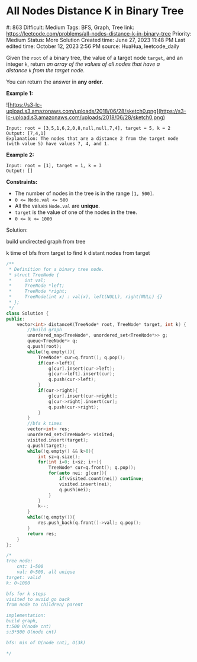 # All Nodes Distance K in Binary Tree

#: 863
Difficult: Medium
Tags: BFS, Graph, Tree
link: https://leetcode.com/problems/all-nodes-distance-k-in-binary-tree
Priority: Medium
Status: More Solution
Created time: June 27, 2023 11:48 PM
Last edited time: October 12, 2023 2:56 PM
source: HuaHua, leetcode_daily

Given the `root` of a binary tree, the value of a target node `target`, and an integer `k`, return *an array of the values of all nodes that have a distance* `k` *from the target node.*

You can return the answer in **any order**.

**Example 1:**

![https://s3-lc-upload.s3.amazonaws.com/uploads/2018/06/28/sketch0.png](https://s3-lc-upload.s3.amazonaws.com/uploads/2018/06/28/sketch0.png)

```
Input: root = [3,5,1,6,2,0,8,null,null,7,4], target = 5, k = 2
Output: [7,4,1]
Explanation: The nodes that are a distance 2 from the target node (with value 5) have values 7, 4, and 1.

```

**Example 2:**

```
Input: root = [1], target = 1, k = 3
Output: []

```

**Constraints:**

- The number of nodes in the tree is in the range `[1, 500]`.
- `0 <= Node.val <= 500`
- All the values `Node.val` are **unique**.
- `target` is the value of one of the nodes in the tree.
- `0 <= k <= 1000`

Solution:

build undirected graph from tree

k time of bfs from target to find k distant nodes from target

```cpp
/**
 * Definition for a binary tree node.
 * struct TreeNode {
 *     int val;
 *     TreeNode *left;
 *     TreeNode *right;
 *     TreeNode(int x) : val(x), left(NULL), right(NULL) {}
 * };
 */
class Solution {
public:
    vector<int> distanceK(TreeNode* root, TreeNode* target, int k) {
        //build graph
        unordered_map<TreeNode*, unordered_set<TreeNode*>> g;
        queue<TreeNode*> q;
        q.push(root);
        while(!q.empty()){
            TreeNode* cur=q.front(); q.pop();
            if(cur->left){
                g[cur].insert(cur->left);
                g[cur->left].insert(cur);
                q.push(cur->left);
            }
            if(cur->right){
                g[cur].insert(cur->right);
                g[cur->right].insert(cur);
                q.push(cur->right);
            }
        }
        //bfs k times
        vector<int> res;
        unordered_set<TreeNode*> visited;
        visited.insert(target);
        q.push(target);
        while(!q.empty() && k>0){
            int sz=q.size();
            for(int i=0; i<sz; i++){
                TreeNode* cur=q.front(); q.pop();
                for(auto nei: g[cur]){
                    if(visited.count(nei)) continue;
                    visited.insert(nei);
                    q.push(nei);
                }
            }
            k--;
        }
        while(!q.empty()){
            res.push_back(q.front()->val); q.pop();
        }
        return res;
    }
};

/*
tree node:
    cnt: 1~500
    val: 0~500, all unique
target: valid
k: 0~1000

bfs for k steps
visited to avoid go back
from node to children/ parent

implementation:
build graph, 
t:500 O(node cnt)
s:3*500 O(node cnt)

bfs: min of O(node cnt), O(3k)

*/
```